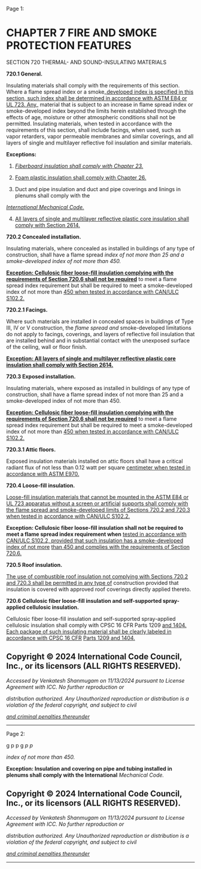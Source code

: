 Page 1:

# CHAPTER 7 FIRE AND SMOKE PROTECTION FEATURES

 SECTION 720
 THERMAL- AND SOUND-INSULATING MATERIALS


**720.1 General.**


Insulating materials shall comply with the requirements of this section. Where a flame spread index or a smoke_[developed index is specified in this section, such index shall be determined in accordance with ASTM E84 or UL 723. Any](http://codes.iccsafe.org/#VACC2021P1_Ch35_PromASTM_RefStdE84_2018B)_
material that is subject to an increase in flame spread index or smoke-developed index beyond the limits herein
established through the effects of age, moisture or other atmospheric conditions shall not be permitted. Insulating
materials, when tested in accordance with the requirements of this section, shall include facings, when used, such as
vapor retarders, vapor permeable membranes and similar coverings, and all layers of single and multilayer reflective foil
insulation and similar materials.

**Exceptions:**

1. _[Fiberboard insulation shall comply with Chapter 23.](http://codes.iccsafe.org/#VACC2021P1_Ch23)_

2. [Foam plastic insulation shall comply with Chapter 26.](http://codes.iccsafe.org/#VACC2021P1_Ch26)

3. Duct and pipe insulation and duct and pipe coverings and linings in plenums shall comply with the

_[International Mechanical Code.](http://codes.iccsafe.org/#IMC2021P1_Ch35_PromICC_RefStdIMC_21)_

4. [All layers of single and multilayer reflective plastic core insulation shall comply with Section 2614.](http://codes.iccsafe.org/#VACC2021P1_Ch26_Sec2614)

**720.2 Concealed installation.**

Insulating materials, where concealed as installed in buildings of any type of construction, shall have a flame spread
_index of not more than 25 and a smoke-developed index of not more than 450._

**[Exception: Cellulosic fiber loose-fill insulation complying with the requirements of Section 720.6 shall not be required](http://codes.iccsafe.org/#VACC2021P1_Ch07_Sec720.6)**
to meet a flame spread index requirement but shall be required to meet a smoke-developed index of not more than
[450 when tested in accordance with CAN/ULC S102.2.](http://codes.iccsafe.org/#VACC2021P1_Ch35_PromULC_RefStdCAN_ULC_S_102_2_2018)


**720.2.1 Facings.**


Where such materials are installed in concealed spaces in buildings of Type III, IV or V construction, the _flame spread and_
smoke-developed limitations do not apply to facings, coverings, and layers of reflective foil insulation that are installed
behind and in substantial contact with the unexposed surface of the ceiling, wall or floor finish.


**[Exception: All layers of single and multilayer reflective plastic core insulation shall comply with Section 2614.](http://codes.iccsafe.org/#VACC2021P1_Ch26_Sec2614)**

**720.3 Exposed installation.**


Insulating materials, where exposed as installed in buildings of any type of construction, shall have a flame spread index
of not more than 25 and a smoke-developed index of not more than 450.

**[Exception: Cellulosic fiber loose-fill insulation complying with the requirements of Section 720.6 shall not be required](http://codes.iccsafe.org/#VACC2021P1_Ch07_Sec720.6)**
to meet a flame spread index requirement but shall be required to meet a smoke-developed index of not more than
[450 when tested in accordance with CAN/ULC S102.2.](http://codes.iccsafe.org/#VACC2021P1_Ch35_PromULC_RefStdCAN_ULC_S_102_2_2018)


**720.3.1 Attic floors.**


Exposed insulation materials installed on attic floors shall have a critical radiant flux of not less than 0.12 watt per square
[centimeter when tested in accordance with ASTM E970.](http://codes.iccsafe.org/#VACC2021P1_Ch35_PromASTM_RefStdE970_2017)


**720.4 Loose-fill insulation.**


[Loose-fill insulation materials that cannot be mounted in the ASTM E84 or UL 723 apparatus without a screen or artificial](http://codes.iccsafe.org/#VACC2021P1_Ch35_PromASTM_RefStdE84_2018B)
[supports shall comply with the flame spread and smoke-developed limits of Sections 720.2 and 720.3 when tested in](http://codes.iccsafe.org/#VACC2021P1_Ch07_Sec720.2)
[accordance with CAN/ULC S102.2.](http://codes.iccsafe.org/#VACC2021P1_Ch35_PromULC_RefStdCAN_ULC_S_102_2_2018)

**Exception: Cellulosic fiber loose-fill insulation shall not be required to meet a flame spread index requirement when**
[tested in accordance with CAN/ULC S102.2, provided that such insulation has a smoke-developed index of not more](http://codes.iccsafe.org/#VACC2021P1_Ch35_PromULC_RefStdCAN_ULC_S_102_2_2018)
[than 450 and complies with the requirements of Section 720.6.](http://codes.iccsafe.org/#VACC2021P1_Ch07_Sec720.6)


**720.5 Roof insulation.**


[The use of combustible roof insulation not complying with Sections 720.2 and 720.3 shall be permitted in any type of](http://codes.iccsafe.org/#VACC2021P1_Ch07_Sec720.2)
construction provided that insulation is covered with approved roof coverings directly applied thereto.


**720.6 Cellulosic fiber loose-fill insulation and self-supported spray-applied cellulosic insulation.**


Cellulosic fiber loose-fill insulation and self-supported spray-applied cellulosic insulation shall comply with CPSC 16 CFR
Parts 1209 [and 1404. Each package of such insulating material shall be clearly labeled in accordance with CPSC 16 CFR](http://codes.iccsafe.org/#VACC2021P1_Ch35_PromCPSC_RefStd16_CFR_Part_1404_2002)
[Parts 1209 and 1404.](http://codes.iccsafe.org/#VACC2021P1_Ch35_PromCPSC_RefStd16_CFR_Part_1404_2002)

## Copyright © 2024 International Code Council, Inc., or its licensors (ALL RIGHTS RESERVED).

_Accessed by Venkatesh Shanmugam on 11/13/2024 pursuant to License Agreement with ICC. No further reproduction or_

_distribution authorized. Any Unauthorized reproduction or distribution is a violation of the federal copyright, and subject to civil_

_[and criminal penalties thereunder](http://codes.iccsafe.org/content/VACC2021P1/chapter-7-fire-and-smoke-protection-features#VACC2021P1_Ch07_Sec720)_


-----



Page 2:

g p p g _p_ _p_

_index of not more than 450._

**Exception: Insulation and covering on pipe and tubing installed in plenums shall comply with the International**
_Mechanical Code._


## Copyright © 2024 International Code Council, Inc., or its licensors (ALL RIGHTS RESERVED).

_Accessed by Venkatesh Shanmugam on 11/13/2024 pursuant to License Agreement with ICC. No further reproduction or_

_distribution authorized. Any Unauthorized reproduction or distribution is a violation of the federal copyright, and subject to civil_

_[and criminal penalties thereunder](http://codes.iccsafe.org/content/VACC2021P1/chapter-7-fire-and-smoke-protection-features#VACC2021P1_Ch07_Sec720)_


-----



